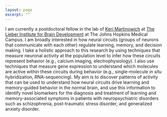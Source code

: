 ```yaml
---
layout: page
excerpt: ""
---
```

<span style="font-size:1em;">I am currently a postdoctoral fellow in the lab of [Keri Martinowich](http://neuroscience.jhu.edu/research/faculty/56) at [The Lieber Institute for Brain Development](www.libd.org) at The Johns Hopkins Medical Campus. I am broadly interested in how neural circuits (groups of neurons that communicate with each other) regulate learning, memory, and decision making. I take a holistic approach to this research by using techniques that measure neuronal activity at the population level to infer how these circuits represent behavior (e.g., calcium imaging, electrophysiology). I also use techniques that measure gene expression to understand which molecules are active within these circuits during behavior (e.g., single-molecule _in situ_ hybridization, RNA-sequencing). My aim is to discover patterns of activity that can be used to understand how neural circuits drive learning and memory-guided behavior in the normal brain, and use this information to identify novel biomarkers for the diagnosis and treatment of learning and memory-associated symptoms in patients with neuropsychiatric disorders such as schizophrenia, post-traumatic stress disorder, and generalized anxiety disorder.</span>

